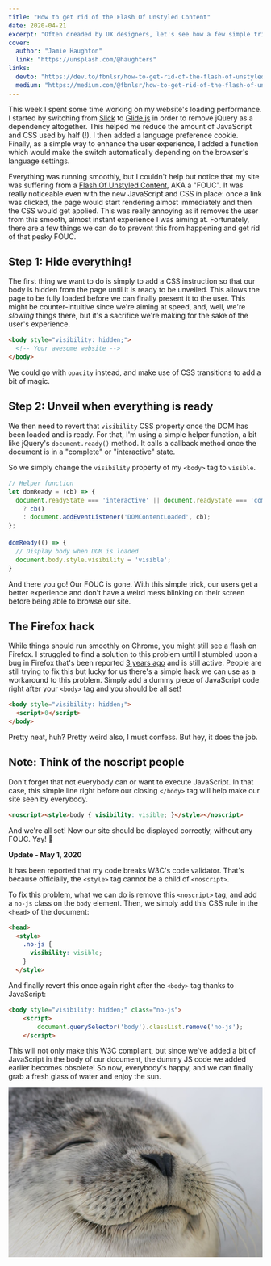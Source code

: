 ```yaml
---
title: "How to get rid of the Flash Of Unstyled Content"
date: 2020-04-21
excerpt: "Often dreaded by UX designers, let's see how a few simple tricks can help us get rid of this nuisance that is the Flash Of Unstyled Content."
cover:
  author: "Jamie Haughton"
  link: "https://unsplash.com/@haughters"
links:
  devto: "https://dev.to/fbnlsr/how-to-get-rid-of-the-flash-of-unstyled-content-5e7"
  medium: "https://medium.com/@fbnlsr/how-to-get-rid-of-the-flash-of-unstyled-content-d6b79bf5d75f"
---
```

This week I spent some time working on my website's loading performance. I started by switching from [Slick](https://kenwheeler.github.io/slick/) to [Glide.js](https://glidejs.com/) in order to remove jQuery as a dependency altogether. This helped me reduce the amount of JavaScript and CSS used by half (!). I then added a language preference cookie. Finally, as a simple way to enhance the user experience, I added a function which would make the switch automatically depending on the browser's language settings.

Everything was running smoothly, but I couldn't help but notice that my site was suffering from a [Flash Of Unstyled Content](https://en.wikipedia.org/wiki/Flash_of_unstyled_content), AKA a "FOUC". It was really noticeable even with the new JavaScript and CSS in place: once a link was clicked, the page would start rendering almost immediately and then the CSS would get applied. This was really annoying as it removes the user from this smooth, almost instant experience I was aiming at. Fortunately, there are a few things we can do to prevent this from happening and get rid of that pesky FOUC.

## Step 1: Hide everything!

The first thing we want to do is simply to add a CSS instruction so that our body is hidden from the page until it is ready to be unveiled. This allows the page to be fully loaded before we can finally present it to the user. This might be counter-intuitive since we're aiming at speed, and, well, we're *slowing* things there, but it's a sacrifice we're making for the sake of the user's experience.

```html
<body style="visibility: hidden;">
  <!-- Your awesome website -->
</body>
```

We could go with `opacity` instead, and make use of CSS transitions to add a bit of magic.

## Step 2: Unveil when everything is ready

We then need to revert that `visibility` CSS property once the DOM has been loaded and is ready. For that, I'm using a simple helper function, a bit like jQuery's `document.ready()` method. It calls a callback method once the document is in a "complete" or "interactive" state.

So we simply change the `visibility` property of my `<body>` tag to `visible`.

```js
// Helper function
let domReady = (cb) => {
  document.readyState === 'interactive' || document.readyState === 'complete'
    ? cb()
    : document.addEventListener('DOMContentLoaded', cb);
};

domReady(() => {
  // Display body when DOM is loaded
  document.body.style.visibility = 'visible';
}
```

And there you go! Our FOUC is gone. With this simple trick, our users get a better experience and don't have a weird mess blinking on their screen before being able to browse our site.

## The Firefox hack

While things should run smoothly on Chrome, you might still see a flash on Firefox. I struggled to find a solution to this problem until I stumbled upon a bug in Firefox that's been reported [3 years ago](https://bugzilla.mozilla.org/show_bug.cgi?id=1404468) and is still active. People are still trying to fix this but lucky for us there's a simple hack we can use as a workaround to this problem. Simply add a dummy piece of JavaScript code right after your `<body>` tag and you should be all set!

```html
<body style="visibility: hidden;">
  <script>0</script>
</body>
```

Pretty neat, huh? Pretty weird also, I must confess. But hey, it does the job.

## Note: Think of the noscript people

Don't forget that not everybody can or want to execute JavaScript. In that case, this simple line right before our closing `</body>` tag will help make our site seen by everybody.

```html
<noscript><style>body { visibility: visible; }</style></noscript>
```

And we're all set! Now our site should be displayed correctly, without any FOUC. Yay! 🎉

**Update - May 1, 2020**

It has been reported that my code breaks W3C's code validator. That's because officially, the `<style>` tag cannot be a child of `<noscript>`.

To fix this problem, what we can do is remove this `<noscript>` tag, and add a `no-js` class on the `body` element. Then, we simply add this CSS rule in the `<head>` of the document:

```html
<head>
  <style>
    .no-js {
      visibility: visible;
    }
  </style>
```

And finally revert this once again right after the `<body>` tag thanks to JavaScript:

```html
<body style="visibility: hidden;" class="no-js">
    <script>
        document.querySelector('body').classList.remove('no-js');
    </script>
```

This will not only make this W3C compliant, but since we've added a bit of JavaScript in the body of our document, the dummy JS code we added earlier becomes obsolete! So now, everybody's happy, and we can finally grab a fresh glass of water and enjoy the sun.

![Seal of approval](sealofapproval.jpg)

